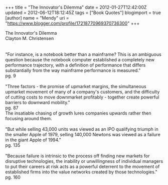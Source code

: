 +++
title = "The Innovator's Dilemma"
date = 2012-01-27T12:42:00Z
updated = 2012-06-12T18:12:45Z
tags = ["Book Quotes"]
blogimport = true 
[author]
	name = "Mendy"
	uri = "https://www.blogger.com/profile/17218770969370736300"
+++

<div dir="ltr" style="text-align: left;" trbidi="on">The Innovator's Dilemma<br />Clayton M. Christensen<br /><br /><br /><div class="p1">"For instance, is a notebook better than a mainframe? This is an ambiguous question because the notebook computer established a completely new performance trajectory, with a definition of performance that differs substantially from the way mainframe performance is measured."</div><div class="p1">pg. 9&nbsp;</div><div class="p2"><br /></div><div class="p1">"Three factors - the promise of upmarket margins, the simultaneous upmarket movement of many of a company's customers, and the difficulty of cutting costs to move downmarket profitably - together create powerful barriers to downward mobility."</div><div class="p1">pg. 87</div><div class="p1">The insatiable chasing of growth lures companies upwards rather then focusing around them.</div><div class="p2"><br /></div><div class="p1">"But while selling 43,000 units was viewed as an IPO qualifying triumph in the smaller Apple of 1979, selling 140,000 Newtons was viewed as a failure in the giant Apple of 1994."</div><div class="p1">pg. 135</div><div class="p2"><br /></div><div class="p1">"Because failure is intrinsic to the process off finding new markets for disruptive technologies, the inability or unwillingness of individual managers to put their careers at risk acts as a powerful deterrent to the movement of established firms into the value networks created by those technologies."</div><div class="p1">pg. 160</div></div>
